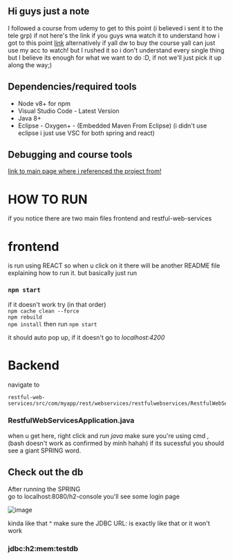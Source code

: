 ## Hi guys just a note<br> 
I followed a course from udemy to get to this point (i believed i sent it to the tele grp)
if not here's the link if you guys wna watch it to understand how i got to this point
[link](https://www.udemy.com/share/101Wxy3@nc9eKxC5TKjPCHvYfq_EDELAEoRGgHDyofSt_cuLW3mEZmsEwebh0z3PPorBmobO6A==/) alternatively if yall dw to buy the course yall can just use my acc to watch!
but I rushed it so i don't understand every single thing
but I believe its enough for what we want to do :D, if not we'll just pick it up along the way;)

## Dependencies/required tools

* Node v8+ for npm
* Visual Studio Code - Latest Version
* Java 8+
* Eclipse - Oxygen+ - (Embedded Maven From Eclipse) (i didn't use eclipse i just use VSC for both spring and react)

## Debugging and course tools
[link to main page where i referenced the project from!](https://github.com/in28minutes/full-stack-with-react-and-spring-boot)

# HOW TO RUN
if you notice there are two main files frontend and restful-web-services 
# frontend 
is run using REACT so when u click on it there will be another README file explaining how to run it.
but basically just run 
### `npm start`

if it doesn't work try (in that order)
 <br> `npm cache clean --force`
 <br>`npm rebuild`
 <br>`npm install`
then run 
`npm start`

it should auto pop up, if it doesn't go to
*localhost:4200*

# Backend
navigate to 
```
restful-web-services/src/com/myapp/rest/webservices/restfulwebservices/RestfulWebServicesApplication.java
```
### RestfulWebServicesApplication.java
when u get here, right click and *run java*
make sure you're using cmd , (bash doesn't work as confirmed by minh hahah)
if its sucessful you should see a giant SPRING word.

## Check out the db 
After running the SPRING<br>
go to localhost:8080/h2-console
you'll see some login page 

![image](https://user-images.githubusercontent.com/69102738/130642725-31a43a69-2dc9-4a07-b2f9-77ba636b25ff.png)

kinda like that ^ make sure the JDBC URL: is exactly like that or it won't work 
 ### jdbc:h2:mem:testdb
 



